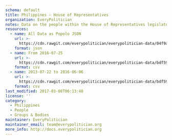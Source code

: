 ```yaml
---
schema: default
title: Philippines — House of Representatives
organization: EveryPolitician
notes: Data on the people within the House of Representatives legislature of Philippines.
resources:
  - name: All Data as Popolo JSON
    url: >-
      https://cdn.rawgit.com/everypolitician/everypolitician-data/04f9a67fa7db77a2c0702a5900fa76917f10dcca/data/Philippines/House/ep-popolo-v1.0.json
    format: json
  - name: From 2016-07-25
    url: >-
      https://cdn.rawgit.com/everypolitician/everypolitician-data/bdf596b6dcf8b9772437f98477870a17d6801dc7/data/Philippines/House/term-17.csv
    format: csv
  - name: 2013-07-22 to 2016-06-06
    url: >-
      https://cdn.rawgit.com/everypolitician/everypolitician-data/bdf596b6dcf8b9772437f98477870a17d6801dc7/data/Philippines/House/term-16.csv
    format: csv
last_modified: 2017-03-08T06:13:48
license: ''
category:
  - Philippines
  - People
  - Groups & Bodies
maintainer: EveryPolitician
maintainer_email: team@everypolitician.org
more_info: http://docs.everypolitician.org
---
```

